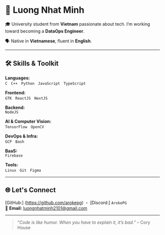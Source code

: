 # 👋 Luong Nhat Minh

🎓 University student from **Vietnam** passionate about tech. I’m working toward becoming a **DataOps Engineer**.

🗣 Native in **Vietnamese**, fluent in **English**.

---

## 🛠 Skills & Toolkit

**Languages:**  
`C` &nbsp; `C++` &nbsp; `Python` &nbsp; `JavaScript` &nbsp; `TypeScript`  

**Frontend:**  
`GTK` &nbsp; `ReactJS` &nbsp; `NextJS`  

**Backend:**  
`NodeJS`  

**AI & Computer Vision:**  
`TensorFlow` &nbsp; `OpenCV`  

**DevOps & Infra:**  
`GCP` &nbsp; `Bash`  

**BaaS:**  
`Firebase`  

**Tools:**  
`Linux` &nbsp; `Git` &nbsp; `Figma`

---

## 🌐 Let's Connect

[GitHub:] (https://github.com/arokepg) ・ 
[Discord:] `ArokePG`  
📧 **Email:** luongnhatminh2101@gmail.com

---

> *“Code is like humor. When you have to explain it, it’s bad.”* – Cory House

